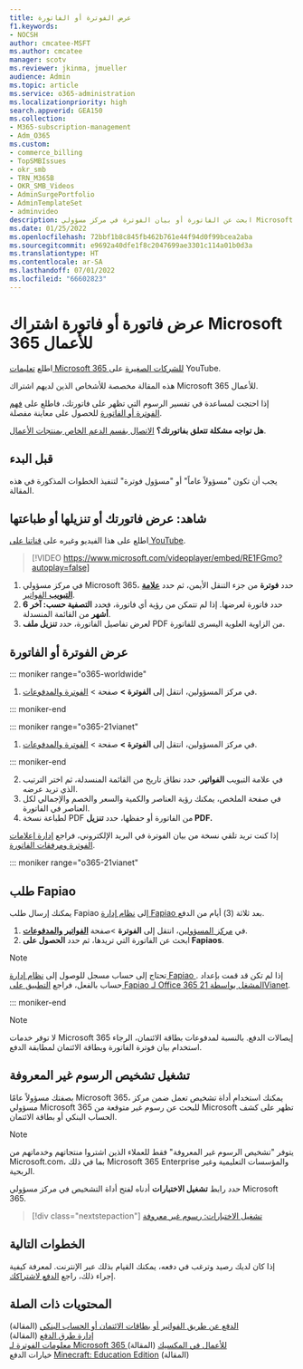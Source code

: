 ```yaml
---
title: عرض الفوترة أو الفاتورة
f1.keywords:
- NOCSH
author: cmcatee-MSFT
ms.author: cmcatee
manager: scotv
ms.reviewer: jkinma, jmueller
audience: Admin
ms.topic: article
ms.service: o365-administration
ms.localizationpriority: high
search.appverid: GEA150
ms.collection:
- M365-subscription-management
- Adm_O365
ms.custom:
- commerce_billing
- TopSMBIssues
- okr_smb
- TRN_M365B
- OKR_SMB_Videos
- AdminSurgePortfolio
- AdminTemplateSet
- adminvideo
description: ابحث عن الفاتورة أو بيان الفوترة في مركز مسؤولي Microsoft 365. كما يمكنك أيضاً حفظ نسخة من الفاتورة وطباعتها.
ms.date: 01/25/2022
ms.openlocfilehash: 72bbf1b8c845fb462b761e44f94d0f99bcea2aba
ms.sourcegitcommit: e9692a40dfe1f8c2047699ae3301c114a01b0d3a
ms.translationtype: HT
ms.contentlocale: ar-SA
ms.lasthandoff: 07/01/2022
ms.locfileid: "66602823"
---
```

# <a name="view-your-microsoft-365-for-business-subscription-bill-or-invoice"></a>عرض فاتورة أو فاتورة اشتراك Microsoft 365 للأعمال

اطلع [تعليمات Microsoft 365 للشركات الصغيرة](https://go.microsoft.com/fwlink/?linkid=2197659) على YouTube.

هذه المقالة مخصصة للأشخاص الذين لديهم اشتراك Microsoft 365 للأعمال.
  
إذا احتجت لمساعدة في تفسير الرسوم التي تظهر على فاتورتك، فاطلع على [فهم الفوترة أو الفاتورة](understand-your-invoice2.md) للحصول على معاينة مفصلة.
  
**هل تواجه مشكلة تتعلق بفاتورتك؟** [الاتصال بقسم الدعم الخاص بمنتجات الأعمال](../../admin/get-help-support.md).

## <a name="before-you-begin"></a>قبل البدء

يجب أن تكون "مسؤولاً عاماً" أو "مسؤول فوترة" لتنفيذ الخطوات المذكورة في هذه المقالة.
  
## <a name="watch-view-download-or-print-your-bill"></a>شاهد: عرض فاتورتك أو تنزيلها أو طباعتها

اطلع على هذا الفيديو وغيره على [قناتنا على YouTube](https://go.microsoft.com/fwlink/?linkid=2197915).

> [!VIDEO https://www.microsoft.com/videoplayer/embed/RE1FGmo?autoplay=false]

1. في مركز مسؤولي Microsoft 365، حدد **فوترة** من جزء التنقل الأيمن، ثم حدد <a href="https://go.microsoft.com/fwlink/p/?linkid=2102895" target="_blank">**علامة التبويب** الفواتير</a>.
1. حدد فاتورة لعرضها. إذا لم تتمكن من رؤية أي فاتورة، فحدد **التصفية حسب: آخر 6 أشهر** من القائمة المنسدلة.
1. لعرض تفاصيل الفاتورة، حدد **تنزيل ملف** PDF من الزاوية العلوية اليسرى للفاتورة.

## <a name="view-a-bill-or-invoice"></a>عرض الفوترة أو الفاتورة

::: moniker range="o365-worldwide"

1. في مركز المسؤولين، انتقل إلى **الفوترة >** صفحة \> <a href="https://go.microsoft.com/fwlink/p/?linkid=2102895" target="_blank">الفوترة والمدفوعات</a>.

::: moniker-end

::: moniker range="o365-21vianet"

1. في مركز المسؤولين، انتقل إلى **الفوترة >** صفحة \> <a href="https://go.microsoft.com/fwlink/p/?linkid=2127421" target="_blank">الفوترة والمدفوعات</a>.

::: moniker-end

2. في علامة التبويب **الفواتير**، حدد نطاق تاريخ من القائمة المنسدلة، ثم اختر الترتيب الذي تريد عرضه.
3. في صفحة الملخص، يمكنك رؤية العناصر والكمية والسعر والخصم والإجمالي لكل العناصر في الفاتورة.
4. لطباعة نسخة PDF من الفاتورة أو حفظها، حدد **تنزيل PDF.**

إذا كنت تريد تلقي نسخة من بيان الفوترة في البريد الإلكتروني، فراجع [إدارة إعلامات الفوترة ومرفقات الفاتورة](manage-billing-notifications.md).

::: moniker range="o365-21vianet"

## <a name="request-a-fapiao"></a>طلب Fapiao

يمكنك إرسال طلب Fapiao إلى [نظام إدارة Fapiao ](https://go.microsoft.com/fwlink/p/?linkid=837465) بعد ثلاثة (3) أيام من الدفع.

1. في <a href="https://go.microsoft.com/fwlink/p/?linkid=850627" target="_blank">مركز المسؤولين</a>، انتقل إلى **الفوترة** >صفحة <a href="https://go.microsoft.com/fwlink/p/?linkid=2127421" target="_blank">**الفواتير والمدفوعات**</a>.
2. ابحث عن الفاتورة التي تريدها، ثم حدد **الحصول على Fapiaos**.

> [!NOTE]
>
> تحتاج إلى حساب مسجل للوصول إلى [نظام إدارة Fapiao ](https://go.microsoft.com/fwlink/p/?linkid=837465). إذا لم تكن قد قمت بإعداد حساب بالفعل، فراجع [التطبيق على Fapiao لـ Office 365 المشغل بواسطة 21Vianet](../../admin/services-in-china/apply-for-a-fapiao.md).

::: moniker-end

> [!NOTE]
>
> لا توفر خدمات Microsoft 365 إيصالات الدفع.
> بالنسبة لمدفوعات بطاقة الائتمان، الرجاء استخدام بيان فوترة الفاتورة وبطاقة الائتمان لمطابقة الدفع.

## <a name="run-the-unknown-charge-diagnostic"></a>تشغيل تشخيص الرسوم غير المعروفة

بصفتك مسؤولاً عامًا Microsoft 365، يمكنك استخدام أداة تشخيص تعمل ضمن مركز مسؤولي Microsoft 365 للبحث عن رسوم غير متوقعة من Microsoft تظهر على كشف الحساب البنكي أو بطاقة الائتمان.

> [!NOTE]
> يتوفر "تشخيص الرسوم غير المعروفة" فقط للعملاء الذين اشتروا منتجاتهم وخدماتهم من Microsoft.com، بما في ذلك Microsoft 365 Enterprise والمؤسسات التعليمية وغير الربحية.

حدد رابط **تشغيل الاختبارات** أدناه لفتح أداة التشخيص في مركز مسؤولي Microsoft 365.

>[!div class="nextstepaction"]
>[تشغيل الاختبارات: رسوم غير معروفة](https://aka.ms/PillarUnknownCharge)

## <a name="next-steps"></a>الخطوات التالية

إذا كان لديك رصيد وترغب في دفعه، يمكنك القيام بذلك عبر الإنترنت. لمعرفة كيفية إجراء ذلك، راجع [الدفع لاشتراكك](pay-for-your-subscription.md).

## <a name="related-content"></a>المحتويات ذات الصلة

[الدفع عن طريق الفواتير أو بطاقات الائتمان أو الحساب البنكي](pay-for-your-subscription.md) (المقالة) \
[إدارة طرق الدفع](manage-payment-methods.md) (المقالة) \
[معلومات الفوترة لـ Microsoft 365 للأعمال في المكسيك](mexico-billing-info.md) (المقالة) \
خيارات الدفع [Minecraft: Education Edition](/education/windows/school-get-minecraft) (المقالة)
